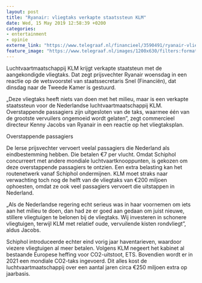 ```yaml
---
layout: post
title: "Ryanair: vliegtaks verkapte staatssteun KLM"
date: Wed, 15 May 2019 12:58:39 +0200
categories: 
- entertainment 
- opinie 
externe_link: "https://www.telegraaf.nl/financieel/3590491/ryanair-vliegtaks-verkapte-staatssteun-klm"
feature_image: "https://www.telegraaf.nl/images/1200x630/filters:format(jpeg):quality(80)/cdn-kiosk-api.telegraaf.nl/cdb3ae9e-7701-11e9-bc2d-02d2fb1aa1d7.jpg"
---
```


<p class="intro">Luchtvaartmaatschappij KLM krijgt verkapte staatsteun met de aangekondigde vliegtaks. Dat zegt prijsvechter Ryanair woensdag in een reactie op de wetsvoorstel van staatssecretaris Snel (Financiën), dat dinsdag naar de Tweede Kamer is gestuurd.</p> <p>„Deze vliegtaks heeft niets van doen met het milieu, maar is een verkapte staatssteun voor de Nederlandse luchtvaartmaatschappij KLM. Overstappende passagiers zijn uitgesloten van de taks, waarmee één van de grootste vervuilers ongemoeid wordt gelaten”, zegt commercieel directeur Kenny Jacobs van Ryanair in een reactie op het vliegtaksplan.</p><p>Overstappende passagiers</p><p>De Ierse prijsvechter vervoert veelal passagiers die Nederland als eindbestemming hebben. Die betalen €7 per vlucht. Omdat Schiphol concurreert met andere mondiale luchtvaartknooppunten, is gekozen om deze overstappende passagiers te ontzien. Een extra belasting kan het routenetwerk vanaf Schiphol ondermijnen. KLM moet straks naar verwachting toch nog de helft van de vliegtaks van €200 miljoen ophoesten, omdat ze ook veel passagiers vervoert die uitstappen in Nederland.</p><p>„Als de Nederlandse regering echt serieus was in haar voornemen om iets aan het milieu te doen, dan had ze er goed aan gedaan om juist nieuwe, stillere vliegtuigen te belonen bij de vliegtaks. Wij investeren in schonere vliegtuigen, terwijl KLM met relatief oude, vervuilende kisten rondvliegt”, aldus Jacobs.</p><p>Schiphol introduceerde echter eind vorig jaar haventarieven, waardoor viezere vliegtuigen al meer betalen. Volgens KLM negeert het kabinet al bestaande Europese heffing voor CO2-uitstoot, ETS. Bovendien wordt er in 2021 een mondiale CO2-taks ingevoerd. Dit alles kost de luchtvaartmaatschappij over een aantal jaren circa €250 miljoen extra op jaarbasis.</p>
